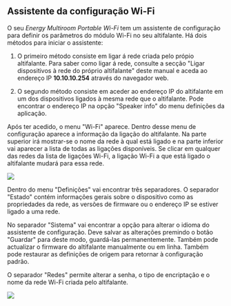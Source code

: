 ## Assistente da configuração Wi-Fi

O seu *Energy Multiroom Portable Wi-Fi* tem um assistente de configuração para definir os parâmetros do módulo Wi-Fi no seu altifalante.
Há dois métodos para iniciar o assistente: 

1. O primeiro método consiste em ligar á rede criada pelo própio altifalante. Para saber como ligar á rede, consulte a secção "Ligar dispositivos à rede do próprio altifalante" deste manual e aceda ao endereço IP <b>10.10.10.254</b> através do navegador web.

2. O segundo método consiste em aceder ao endereço IP do altifalante em um dos dispositivos ligados à mesma rede que o altifalante. Pode encontrar o endereço IP na opção "Speaker info" do menu definições da aplicação.

Após ter acedido, o menu "Wi-Fi" aparece. Dentro desse menu de configuração aparece a informação da ligação do altifalante. Na parte superior irá mostrar-se o nome da rede à qual está ligado e na parte inferior vai aparecer a lista de todas as ligações disponíveis. Se clicar em qualquer das redes da lista de ligações Wi-Fi, a ligação Wi-Fi a que está ligado o altifalante mudará para essa rede.

![](http://static.energysistem.com/images/manuals/42677/56ebd4a5124ee.jpg)
  
Dentro do menu "Definições" vai encontrar três separadores. O separador "Estado" contém informações gerais sobre o dispositivo como as propriedades da rede, as versões de firmware ou o endereço IP se estiver ligado a uma rede. 
  
No separador "Sistema" vai encontrar a opção para alterar o idioma do assistente de configuração. Deve salvar as alterações premindo o botão "Guardar" para deste modo, guardá-las permanentemente. Também pode actualizar o firmware do altifalante manualmente ou em linha. Também pode restaurar as definições de origem para retornar à configuração padrão.

O separador "Redes" permite alterar a senha, o tipo de encriptação e o nome da rede Wi-Fi criada pelo altifalante.

![](http://static.energysistem.com/images/manuals/42677/56ebd4a1708e3.jpg)

